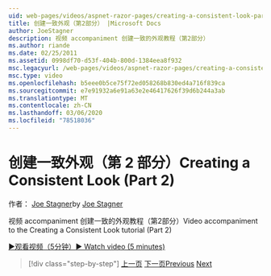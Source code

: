 ```yaml
---
uid: web-pages/videos/aspnet-razor-pages/creating-a-consistent-look-part-2
title: 创建一致外观（第2部分） |Microsoft Docs
author: JoeStagner
description: 视频 accompaniment 创建一致的外观教程（第2部分）
ms.author: riande
ms.date: 02/25/2011
ms.assetid: 0998df70-d53f-404b-800d-1384eea8f932
msc.legacyurl: /web-pages/videos/aspnet-razor-pages/creating-a-consistent-look-part-2
msc.type: video
ms.openlocfilehash: b5eee0b5ce75f72ed058268b830ed4a716f839ca
ms.sourcegitcommit: e7e91932a6e91a63e2e46417626f39d6b244a3ab
ms.translationtype: MT
ms.contentlocale: zh-CN
ms.lasthandoff: 03/06/2020
ms.locfileid: "78518036"
---
```

# <a name="creating-a-consistent-look-part-2"></a><span data-ttu-id="fb271-103">创建一致外观（第 2 部分）</span><span class="sxs-lookup"><span data-stu-id="fb271-103">Creating a Consistent Look (Part 2)</span></span>

<span data-ttu-id="fb271-104">作者： [Joe Stagner](https://github.com/JoeStagner)</span><span class="sxs-lookup"><span data-stu-id="fb271-104">by [Joe Stagner](https://github.com/JoeStagner)</span></span>

<span data-ttu-id="fb271-105">视频 accompaniment 创建一致的外观教程（第2部分）</span><span class="sxs-lookup"><span data-stu-id="fb271-105">Video accompaniment to the Creating a Consistent Look tutorial (Part 2)</span></span>

<span data-ttu-id="fb271-106">[&#9654;观看视频（5分钟）](https://channel9.msdn.com/Blogs/ASP-NET-Site-Videos/creating-a-consistent-look-(part-2))</span><span class="sxs-lookup"><span data-stu-id="fb271-106">[&#9654; Watch video (5 minutes)](https://channel9.msdn.com/Blogs/ASP-NET-Site-Videos/creating-a-consistent-look-(part-2))</span></span>

> [!div class="step-by-step"]
> <span data-ttu-id="fb271-107">[上一页](creating-a-consistent-look-part-1.md)
> [下一页](working-with-forms-part-1.md)</span><span class="sxs-lookup"><span data-stu-id="fb271-107">[Previous](creating-a-consistent-look-part-1.md)
[Next](working-with-forms-part-1.md)</span></span>
